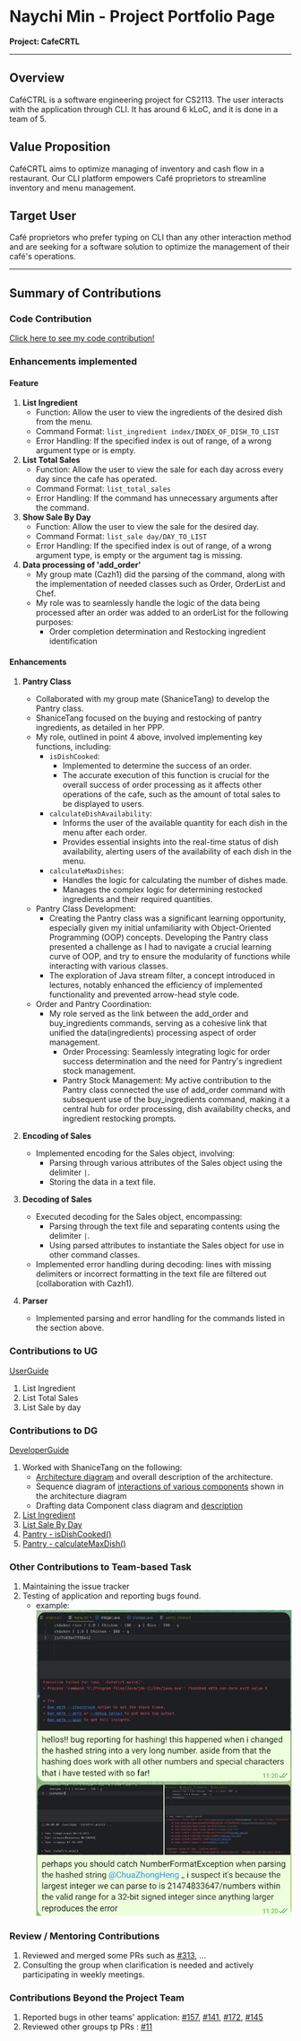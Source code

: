 # Naychi Min - Project Portfolio Page
**Project: CafeCRTL**

-----------------------------------------------------------------------------------------------
## **Overview**
CaféCTRL is a software engineering project for CS2113. The user interacts with the application through CLI. It has around 6 kLoC, and it is done in a team of 5.

## **Value Proposition**
CaféCRTL aims to optimize managing of inventory and cash flow in a restaurant. Our CLI platform empowers Café proprietors to streamline inventory and menu management.

## **Target User**
Café proprietors who prefer typing on CLI than any other interaction method and are seeking for a software solution to optimize the management of their café's operations.

-----------------------------------------------------------------------------------------------
## Summary of Contributions

### Code Contribution
[Click here to see my code contribution!](https://nus-cs2113-ay2324s1.github.io/tp-dashboard/?search=&sort=groupTitle&sortWithin=title&timeframe=commit&mergegroup=&groupSelect=groupByRepos&breakdown=true&checkedFileTypes=functional-code~test-code~docs&since=2023-09-22&tabOpen=true&tabType=authorship&zFR=false&tabAuthor=NaychiMin&tabRepo=AY2324S1-CS2113-T17-2%2Ftp%5Bmaster%5D&authorshipIsMergeGroup=false&authorshipFileTypes=functional-code~test-code~docs&authorshipIsBinaryFileTypeChecked=false&authorshipIsIgnoredFilesChecked=false)

### Enhancements implemented

#### Feature

1. **List Ingredient**
    - Function: Allow the user to view the ingredients of the desired dish from the menu.
    - Command Format: `list_ingredient index/INDEX_OF_DISH_TO_LIST`
    - Error Handling: If the specified index is out of range, of a wrong argument type or is empty.
2. **List Total Sales**
    - Function: Allow the user to view the sale for each day across every day since the cafe has operated.
    - Command Format: `list_total_sales`
    - Error Handling: If the command has unnecessary arguments after the command.
3. **Show Sale By Day** 
    - Function: Allow the user to view the sale for the desired day. <br>
    - Command Format: `list_sale day/DAY_TO_LIST` <br>
    - Error Handling: If the specified index is out of range, of a wrong argument type, is empty or the argument tag is missing.
4. **Data processing of 'add_order'**
   - My group mate (Cazh1) did the parsing of the command, along with the implementation of needed classes such as Order, OrderList and Chef.
   - My role was to seamlessly handle the logic of the data being processed after an order was added to an orderList for the following purposes:
     - Order completion determination and Restocking ingredient identification

#### Enhancements
1. **Pantry Class**
    - Collaborated with my group mate (ShaniceTang) to develop the Pantry class.
    - ShaniceTang focused on the buying and restocking of pantry ingredients, as detailed in her PPP.
    - My role, outlined in point 4 above, involved implementing key functions, including:
        - `isDishCooked`:
            - Implemented to determine the success of an order.
            - The accurate execution of this function is crucial for the overall success of order processing as it affects other operations of the cafe, such as the amount of total sales to be displayed to users.
        - `calculateDishAvailability`:
            - Informs the user of the available quantity for each dish in the menu after each order.
            - Provides essential insights into the real-time status of dish availability, alerting users of the availability of each dish in the menu.
        - `calculateMaxDishes`:
            - Handles the logic for calculating the number of dishes made.
            - Manages the complex logic for determining restocked ingredients and their required quantities.
    - Pantry Class Development:
      - Creating the Pantry class was a significant learning opportunity, especially given my initial unfamiliarity with Object-Oriented Programming (OOP) concepts. Developing the Pantry class presented a challenge as I had to navigate a crucial learning curve of OOP, and try to ensure the modularity of functions while interacting with various classes. 
      - The exploration of Java stream filter, a concept introduced in lectures, notably enhanced the efficiency of implemented functionality and prevented arrow-head style code.
    - Order and Pantry Coordination:
      - My role served as the link between the add_order and buy_ingredients commands, serving as a cohesive link that unified the data(ingredients) processing aspect of order management.
         - Order Processing: Seamlessly integrating logic for order success determination and the need for Pantry's ingredient stock management.
         - Pantry Stock Management: My active contribution to the Pantry class connected the use of add_order command with subsequent use of the buy_ingredients command, making it a central hub for order processing, dish availability checks, and ingredient restocking prompts.

2. **Encoding of Sales**
    - Implemented encoding for the Sales object, involving:
        - Parsing through various attributes of the Sales object using the delimiter `|`.
        - Storing the data in a text file.

3. **Decoding of Sales**
    - Executed decoding for the Sales object, encompassing:
        - Parsing through the text file and separating contents using the delimiter `|`.
        - Using parsed attributes to instantiate the Sales object for use in other command classes.
    - Implemented error handling during decoding: lines with missing delimiters or incorrect formatting in the text file are filtered out (collaboration with Cazh1).

4. **Parser**
    - Implemented parsing and error handling for the commands listed in the section above.

### Contributions to UG
[UserGuide](https://ay2324s1-cs2113-t17-2.github.io/tp/UserGuide.html)

1. List Ingredient
2. List Total Sales
3. List Sale by day

### Contributions to DG
[DeveloperGuide](https://ay2324s1-cs2113-t17-2.github.io/tp/DeveloperGuide.html)
1. Worked with ShaniceTang on the following:
   - [Architecture diagram](https://ay2324s1-cs2113-t17-2.github.io/tp/DeveloperGuide.html#architecture) and overall description of the architecture. 
   - Sequence diagram of [interactions of various components](https://ay2324s1-cs2113-t17-2.github.io/tp/DeveloperGuide.html#how-the-architecture-components-interact-with-each-other) shown in the architecture diagram
   - Drafting data Component class diagram and [description](https://ay2324s1-cs2113-t17-2.github.io/tp/DeveloperGuide.html#data-component)
2. [List Ingredient](https://ay2324s1-cs2113-t17-2.github.io/tp/DeveloperGuide.html#list-ingredients) 
3. [List Sale By Day](https://ay2324s1-cs2113-t17-2.github.io/tp/DeveloperGuide.html#list-sale-by-day)
4. [Pantry - isDishCooked()](https://ay2324s1-cs2113-t17-2.github.io/tp/DeveloperGuide.html#pantry---isdishcooked)
5. [Pantry - calculateMaxDish()](https://ay2324s1-cs2113-t17-2.github.io/tp/DeveloperGuide.html#pantry---calculatemaxdish)

### Other Contributions to Team-based Task
1. Maintaining the issue tracker
2. Testing of application and reporting bugs found. 
   - example:  ![Relevant Telegram screenshot](../images_PPP/naychi/exampleOfBugReport.png)

### Review / Mentoring Contributions
1. Reviewed and merged some PRs such as [#313](https://github.com/AY2324S1-CS2113-T17-2/tp/pull/313), ...
2. Consulting the group when clarification is needed and actively participating in weekly meetings.

### Contributions Beyond the Project Team
1. Reported bugs in other teams' application: [#157](https://github.com/AY2324S1-CS2113T-W11-2/tp/issues/157), [#141](https://github.com/AY2324S1-CS2113T-W11-2/tp/issues/141), [#172](https://github.com/AY2324S1-CS2113T-W11-2/tp/issues/172), [#145](https://github.com/AY2324S1-CS2113T-W11-2/tp/issues/145)
2. Reviewed other groups tp PRs : [#11](https://github.com/nus-cs2113-AY2324S1/tp/pull/11/files)
